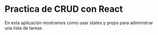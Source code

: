 # Practica de CRUD con React

En esta aplicación mostramos como usar states y props para administrar una lista de tareas